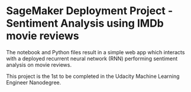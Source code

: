 # SageMaker Deployment Project - Sentiment Analysis using IMDb movie reviews

The notebook and Python files result in a simple web app which interacts with a deployed recurrent neural network (RNN) performing sentiment analysis on movie reviews. 

This project is the 1st to be completed in the Udacity Machine Learning Engineer Nanodegree. 

